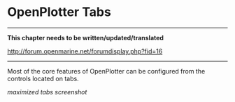 # OpenPlotter Tabs

---

**This chapter needs to be written/updated/translated**

http://forum.openmarine.net/forumdisplay.php?fid=16

---

Most of the core features of OpenPlotter can be configured from the controls located on tabs.

_maximized tabs screenshot_